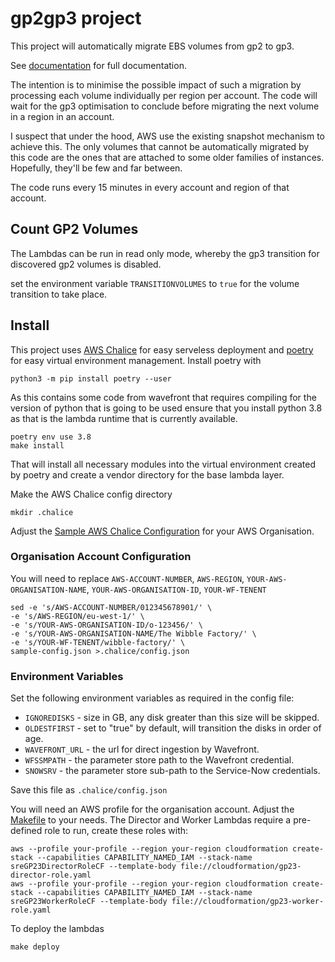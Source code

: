 # gp2gp3 project

This project will automatically migrate EBS volumes from gp2 to gp3.

See [documentation](doc/README.md) for full documentation.

The intention is to minimise the possible impact of such a migration by processing each volume individually per region per
account.  The code will wait for the gp3 optimisation to conclude before migrating the next volume in a region in an account.

I suspect that under the hood, AWS use the existing snapshot mechanism to achieve this.  The only volumes that cannot be
automatically migrated by this code are the ones that are attached to some older families of instances.  Hopefully, they'll be
few and far between.

The code runs every 15 minutes in every account and region of that account.

## Count GP2 Volumes
The Lambdas can be run in read only mode, whereby the gp3 transition for discovered gp2 volumes is disabled.

set the environment variable `TRANSITIONVOLUMES` to `true` for the volume transition to take place.

## Install

This project uses [AWS Chalice](https://chalice.readthedocs.io/en/stable/) for easy serveless deployment and [poetry](https://python-poetry.org/) for easy virtual environment management.  Install poetry with

```
python3 -m pip install poetry --user
```


As this contains some code from wavefront that requires compiling for the version of python that is going to be used ensure that
you install python 3.8 as that is the lambda runtime that is currently available.

```
poetry env use 3.8
make install
```
That will install all necessary modules into the virtual environment created by poetry and create a vendor directory for the base
lambda layer.

Make the AWS Chalice config directory
```
mkdir .chalice
```

Adjust the [Sample AWS Chalice Configuration](sample-config.json) for your AWS Organisation.

### Organisation Account Configuration

You will need to replace `AWS-ACCOUNT-NUMBER`, `AWS-REGION`, `YOUR-AWS-ORGANISATION-NAME`, `YOUR-AWS-ORGANISATION-ID`, `YOUR-WF-TENENT`

```
sed -e 's/AWS-ACCOUNT-NUMBER/012345678901/' \
-e 's/AWS-REGION/eu-west-1/' \
-e 's/YOUR-AWS-ORGANISATION-ID/o-123456/' \
-e 's/YOUR-AWS-ORGANISATION-NAME/The Wibble Factory/' \
-e 's/YOUR-WF-TENENT/wibble-factory/' \
sample-config.json >.chalice/config.json
```

### Environment Variables

Set the following environment variables as required in the config file:

* `IGNOREDISKS` - size in GB, any disk greater than this size will be skipped.
* `OLDESTFIRST` - set to "true" by default, will transition the disks in order of age.
* `WAVEFRONT_URL` - the url for direct ingestion by Wavefront.
* `WFSSMPATH` - the parameter store path to the Wavefront credential.
* `SNOWSRV` - the parameter store sub-path to the Service-Now credentials.

Save this file as `.chalice/config.json`


You will need an AWS profile for the organisation account. Adjust the [Makefile](Makefile) to your needs.  The Director and
Worker Lambdas require a pre-defined role to run, create these roles with:

```
aws --profile your-profile --region your-region cloudformation create-stack --capabilities CAPABILITY_NAMED_IAM --stack-name sreGP23DirectorRoleCF --template-body file://cloudformation/gp23-director-role.yaml
aws --profile your-profile --region your-region cloudformation create-stack --capabilities CAPABILITY_NAMED_IAM --stack-name sreGP23WorkerRoleCF --template-body file://cloudformation/gp23-worker-role.yaml
```

To deploy the lambdas
```
make deploy
```
